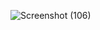 ![Screenshot (106)](https://user-images.githubusercontent.com/101187415/185192128-2ca5b191-8866-4588-9777-1df0e452e47f.png)

